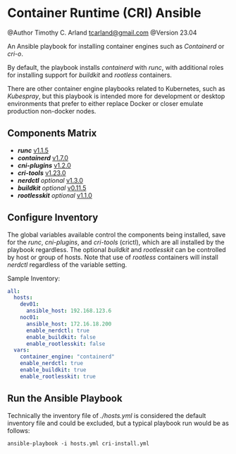 Container Runtime (CRI) Ansible
================================

@Author Timothy C. Arland <tcarland@gmail.com>
@Version 23.04

An Ansible playbook for installing container engines such as *Containerd* 
or *cri-o*. 

By default, the playbook installs *containerd* with *runc*, with additional
roles for installing support for *buildkit* and *rootless* containers.

There are other container engine playbooks related to Kubernetes, such as 
*Kubespray*, but this playbook is intended more for development or desktop
environments that prefer to either replace Docker or closer emulate  
production non-docker nodes.

## Components Matrix

- ***runc*** [v1.1.5](https://github.com/opencontainers/runc)
- ***containerd*** [v1.7.0](https://github.com/containerd/containerd)
- ***cni-plugins*** [v1.2.0](https://github.com/containernetworking/plugins)
- ***cri-tools*** [v1.23.0](https://github.com/kubernetes-sigs/cri-tools)
- ***nerdctl*** *optional* [v1.3.0](https://github.com/containerd/nerdctl)
- ***buildkit*** *optional* [v0.11.5](https://github.com/moby/buildkit)
- ***rootlesskit*** *optional* [v1.1.0](https://github.com/rootless-containers/rootlesskit)

## Configure Inventory

The global variables available control the components being installed, 
save for the *runc*, *cni-plugins*, and *cri-tools* (crictl), which are
all installed by the playbook regardless. The optional *buildkit* and 
*rootlesskit* can be controlled by host or group of hosts. Note that 
use of *rootless* containers will install *nerdctl* regardless of the 
variable setting.

Sample Inventory:
```yaml
all:
  hosts:
    dev01:
      ansible_host: 192.168.123.6
    noc01:
      ansible_host: 172.16.18.200
      enable_nerdctl: true
      enable_buildkit: false
      enable_rootlesskit: false
  vars:
    container_engine: "containerd"
    enable_nerdctl: true
    enable_buildkit: true
    enable_rootlesskit: true
```

## Run the Ansible Playbook
Technically the inventory file of *./hosts.yml* is considered the default inventory file
and could be excluded, but a typical playbook run would be as follows:
```
ansible-playbook -i hosts.yml cri-install.yml
```

